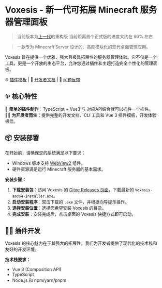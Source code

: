 # Voxesis - 新一代可拓展 Minecraft 服务器管理面板

>当前版本为[上一代](https://gitee.com/Maskviva/voxesis_native)的重构版 当前距离首个正式版的进度大约在 60% 左右

> 一款专为 Minecraft Server 设计的、高度模块化的现代桌面管理应用。

Voxesis 旨在提供一个优雅、强大且极具拓展性的服务器管理体验。它不仅是一个工具，更是一个开放的生态平台，允许您通过插件和主题打造完全个性化的管理面板。

🌐 [插件模板](https://gitee.com/Maskviva/voxesis-plugin-example) | 📖 [开发者文档](https://maskviva.github.io/#/developer) |
🐛 [问题反馈](https://gitee.com/Maskviva/voxesis/issues)

## ✨ 核心特性

🔌 **简单的插件制作**：TypeScript + Vue3 与 对应API结合就可以插件一个插件。
🧑‍💻 **为开发者而生**：提供完整的开发文档、CLI 工具和 Vue 3 插件模板，开发体验极佳。

## 📦 安装部署

在开始前，请确保您的系统满足以下要求：
- Windows 版本支持 [WebView2](https://developer.microsoft.com/zh-cn/microsoft-edge/webview2/?form=MA13LH) 组件。
- 硬件资源满足运行 Minecraft 服务器的基本需求。

**安装步骤：**
1. **下载安装包**：访问 Voxesis 的 [Gitee Releases 页面](https://gitee.com/Maskviva/voxesis/releases)，下载最新的 `Voxesis-amd64-installer.exe`。
2. **启动安装程序**：双击下载的 `.exe` 文件，并根据向导提示操作。
3. **选择安装位置**：选择您希望安装 Voxesis 的目录。
4. **完成安装**：安装完成后，点击桌面的 Voxesis 快捷方式即可启动。

## 🧑‍💻 插件开发

Voxesis 的核心魅力在于其强大的拓展性。我们为开发者提供了现代化的技术栈和友好的开发环境。

**技术栈要求：**
- Vue 3 (Composition API)
- TypeScript
- Node.js 和 npm/yarn/pnpm